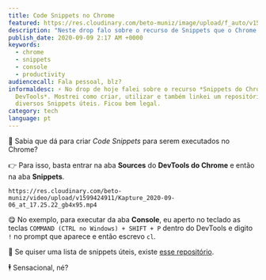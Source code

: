 ```yaml
---
title: Code Snippets no Chrome
featured: https://res.cloudinary.com/beto-muniz/image/upload/f_auto/v1599425326/Titulo_axuixj.jpg
description: "Neste drop falo sobre o recurso de Snippets que o Chrome oferece. "
publish_date: 2020-09-09 2:17 AM +0000
keywords:
  - chrome
  - snippets
  - console
  - productivity
audiencecall: Fala pessoal, blz?
informaldesc: ⚡️ No drop de hoje falei sobre o recurso *Snippets do Chrome
  DevTools*. Mostrei como criar, utilizar e também linkei um repositório com
  diversos Snippets úteis. Ficou bem legal.
category: tech
language: pt
---
```


💬 Sabia que dá para criar _Code Snippets_ para serem executados no Chrome?

👉 Para isso, basta entrar na aba **Sources** do **DevTools do Chrome** e então na aba **Snippets**.

```video
https://res.cloudinary.com/beto-muniz/video/upload/v1599424911/Kapture_2020-09-06_at_17.25.22_gb4x95.mp4
```

😋 No exemplo, para executar da aba **Console**, eu aperto no teclado as teclas `COMMAND (CTRL no Windows) + SHIFT + P` dentro do DevTools e digito `!` no prompt que aparece e então escrevo `cl`.

🤯 Se quiser uma lista de snippets úteis, existe [esse repositório](https://github.com/bahmutov/code-snippets).

🕴 Sensacional, né?
